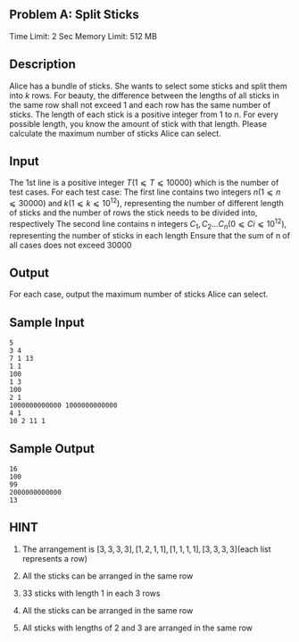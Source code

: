 ## Problem A: Split Sticks

Time Limit: 2 Sec Memory Limit: 512 MB

## Description

Alice has a bundle of sticks. She wants to select some sticks and split them into $k$ rows.
For beauty, the difference between the lengths of all sticks in the same row shall not exceed 1 and each row has the same number of sticks. The length of each stick is a positive integer from 1 to $n$.
For every possible length, you know the amount of stick with that length.
Please calculate the maximum number of sticks Alice can select.

## Input

The 1st line is a positive integer $T(1⩽T⩽10000)$ which is the number of test cases.
For each test case:
The first line contains two integers $n(1⩽n⩽30000)$ and $k(1⩽k⩽10^{12})$, representing the number of different length of sticks and the number of rows the stick needs to be divided into, respectively
The second line contains n integers $C_1,C_2...C_n(0⩽Ci⩽10^{12})$, representing the number of sticks in each length
Ensure that the sum of n of all cases does not exceed 30000

## Output

For each case, output the maximum number of sticks Alice can select.

## Sample Input

```
5
3 4
7 1 13
1 1
100
1 3
100
2 1
1000000000000 1000000000000
4 1
10 2 11 1
```

## Sample Output

```
16
100
99
2000000000000
13
```

## HINT

1. The arrangement is $[3,3,3,3], [1,2,1,1], [1,1,1,1], [3,3,3,3]$(each list represents a row)

2. All the sticks can be arranged in the same row

3. 33 sticks with length 1 in each 3 rows

4. All the sticks can be arranged in the same row

5. All sticks with lengths of 2 and 3 are arranged in the same row

